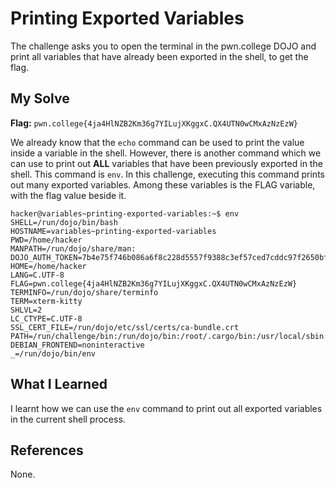 # Printing Exported Variables
The challenge asks you to open the terminal in the pwn.college DOJO and print all variables that have already been exported in the shell, to get the flag.

## My Solve
**Flag:** `pwn.college{4ja4HlNZB2Km36g7YILujXKggxC.QX4UTN0wCMxAzNzEzW}`

We already know that the `echo` command can be used to print the value inside a variable in the shell. However, there is another command which we can use to print out **ALL** variables that have been previously exported in the shell. This command is `env`. In this challenge, executing this command prints out many exported variables. Among these variables is the FLAG variable, with the flag value beside it.

```
hacker@variables~printing-exported-variables:~$ env
SHELL=/run/dojo/bin/bash
HOSTNAME=variables~printing-exported-variables
PWD=/home/hacker
MANPATH=/run/dojo/share/man:
DOJO_AUTH_TOKEN=7b4e75f746b086a6f8c228d5557f9388c3ef57ced7cddc97f2650bff7f934157
HOME=/home/hacker
LANG=C.UTF-8
FLAG=pwn.college{4ja4HlNZB2Km36g7YILujXKggxC.QX4UTN0wCMxAzNzEzW}
TERMINFO=/run/dojo/share/terminfo
TERM=xterm-kitty
SHLVL=2
LC_CTYPE=C.UTF-8
SSL_CERT_FILE=/run/dojo/etc/ssl/certs/ca-bundle.crt
PATH=/run/challenge/bin:/run/dojo/bin:/root/.cargo/bin:/usr/local/sbin:/usr/local/bin:/usr/sbin:/usr/bin:/sbin:/bin
DEBIAN_FRONTEND=noninteractive
_=/run/dojo/bin/env
```

## What I Learned
I learnt how we can use the `env` command to print out all exported variables in the current shell process.

## References
None.
